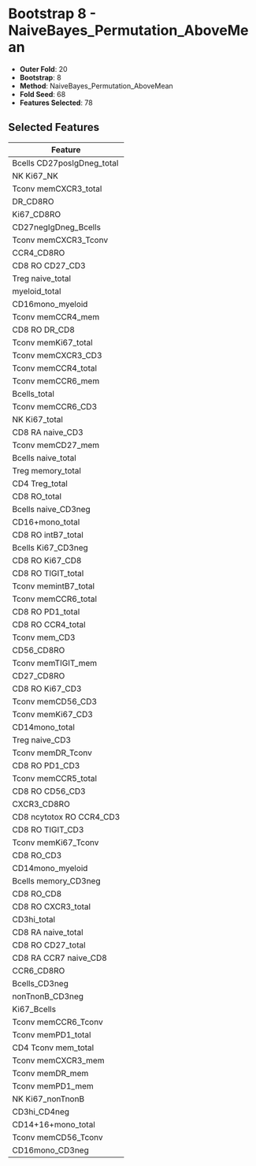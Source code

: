 # Bootstrap 8 - NaiveBayes_Permutation_AboveMean

- **Outer Fold**: 20
- **Bootstrap**: 8
- **Method**: NaiveBayes_Permutation_AboveMean
- **Fold Seed**: 68
- **Features Selected**: 78

## Selected Features

| Feature |
|---------|
| Bcells CD27posIgDneg_total |
| NK Ki67_NK |
| Tconv memCXCR3_total |
| DR_CD8RO |
| Ki67_CD8RO |
| CD27negIgDneg_Bcells |
| Tconv memCXCR3_Tconv |
| CCR4_CD8RO |
| CD8 RO CD27_CD3 |
| Treg naive_total |
| myeloid_total |
| CD16mono_myeloid |
| Tconv memCCR4_mem |
| CD8 RO DR_CD8 |
| Tconv memKi67_total |
| Tconv memCXCR3_CD3 |
| Tconv memCCR4_total |
| Tconv memCCR6_mem |
| Bcells_total |
| Tconv memCCR6_CD3 |
| NK Ki67_total |
| CD8 RA naive_CD3 |
| Tconv memCD27_mem |
| Bcells naive_total |
| Treg memory_total |
| CD4 Treg_total |
| CD8 RO_total |
| Bcells naive_CD3neg |
| CD16+mono_total |
| CD8 RO intB7_total |
| Bcells Ki67_CD3neg |
| CD8 RO Ki67_CD8 |
| CD8 RO TIGIT_total |
| Tconv memintB7_total |
| Tconv memCCR6_total |
| CD8 RO PD1_total |
| CD8 RO CCR4_total |
| Tconv mem_CD3 |
| CD56_CD8RO |
| Tconv memTIGIT_mem |
| CD27_CD8RO |
| CD8  RO Ki67_CD3 |
| Tconv memCD56_CD3 |
| Tconv memKi67_CD3 |
| CD14mono_total |
| Treg naive_CD3 |
| Tconv memDR_Tconv |
| CD8 RO PD1_CD3 |
| Tconv memCCR5_total |
| CD8 RO CD56_CD3 |
| CXCR3_CD8RO |
| CD8 ncytotox RO CCR4_CD3 |
| CD8 RO TIGIT_CD3 |
| Tconv memKi67_Tconv |
| CD8 RO_CD3 |
| CD14mono_myeloid |
| Bcells memory_CD3neg |
| CD8 RO_CD8 |
| CD8 RO CXCR3_total |
| CD3hi_total |
| CD8 RA naive_total |
| CD8 RO CD27_total |
| CD8 RA CCR7 naive_CD8 |
| CCR6_CD8RO |
| Bcells_CD3neg |
| nonTnonB_CD3neg |
| Ki67_Bcells |
| Tconv memCCR6_Tconv |
| Tconv memPD1_total |
| CD4 Tconv mem_total |
| Tconv memCXCR3_mem |
| Tconv memDR_mem |
| Tconv memPD1_mem |
| NK Ki67_nonTnonB |
| CD3hi_CD4neg |
| CD14+16+mono_total |
| Tconv memCD56_Tconv |
| CD16mono_CD3neg |
